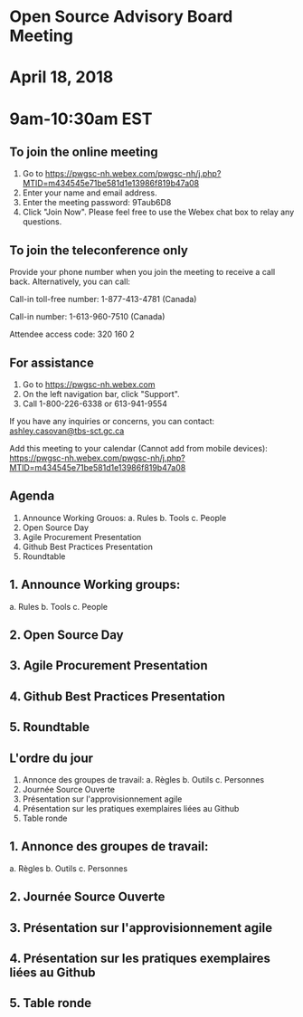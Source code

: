 # Open Source Advisory Board Meeting
# April 18, 2018
# 9am-10:30am EST

## To join the online meeting 

1. Go to https://pwgsc-nh.webex.com/pwgsc-nh/j.php?MTID=m434545e71be581d1e13986f819b47a08
2. Enter your name and email address. 
3. Enter the meeting password: 9Taub6D8
4. Click "Join Now". 
Please feel free to use the Webex chat box to relay any questions.

## To join the teleconference only 

Provide your phone number when you join the meeting to receive a call back. Alternatively, you can call: 

Call-in toll-free number: 1-877-413-4781  (Canada) 

Call-in number: 1-613-960-7510  (Canada) 

Attendee access code: 320 160 2 

## For assistance 
 
1. Go to https://pwgsc-nh.webex.com 
2. On the left navigation bar, click "Support". 
3. Call 1-800-226-6338 or 613-941-9554 

If you have any inquiries or concerns, you can contact: 
ashley.casovan@tbs-sct.gc.ca 

Add this meeting to your calendar (Cannot add from mobile devices): 
https://pwgsc-nh.webex.com/pwgsc-nh/j.php?MTID=m434545e71be581d1e13986f819b47a08

## Agenda 
1. Announce Working Grouos:
  a. Rules 
  b. Tools 
  c. People
2. Open Source Day
3. Agile Procurement Presentation 
4. Github Best Practices Presentation 
5. Roundtable 

## 1. Announce Working groups: 
   a. Rules
   b. Tools
   c. People


## 2. Open Source Day

## 3. Agile Procurement Presentation

## 4. Github Best Practices Presentation 

## 5. Roundtable 


## L'ordre du jour
1. Annonce des groupes de travail:
   a. Règles
   b. Outils
   c. Personnes
2. Journée Source Ouverte
3. Présentation sur l'approvisionnement agile
4. Présentation sur les pratiques exemplaires liées au Github 
5. Table ronde 

## 1. Annonce des groupes de travail:
   a. Règles
   b. Outils
   c. Personnes

## 2. Journée Source Ouverte

## 3. Présentation sur l'approvisionnement agile

## 4. Présentation sur les pratiques exemplaires liées au Github 

## 5. Table ronde 
